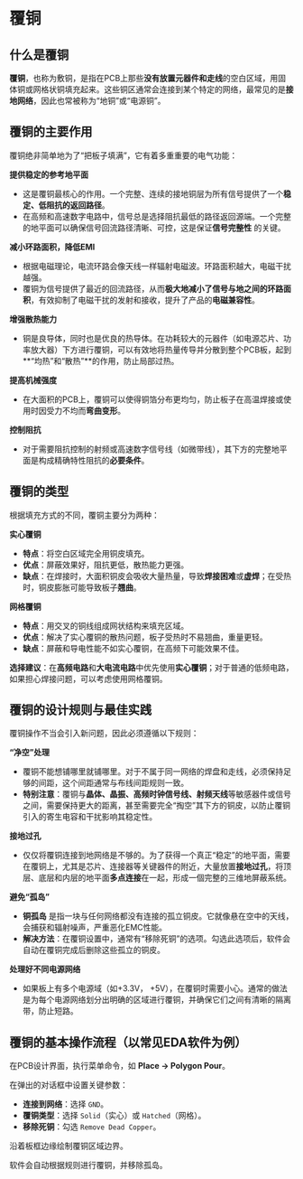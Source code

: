 # 覆铜

## 什么是覆铜

**覆铜**，也称为敷铜，是指在PCB上那些**没有放置元器件和走线**的空白区域，用固体铜或网格状铜填充起来。这些铜区通常会连接到某个特定的网络，最常见的是**接地网络**，因此也常被称为“地铜”或“电源铜”。



## 覆铜的主要作用

覆铜绝非简单地为了“把板子填满”，它有着多重重要的电气功能：

**提供稳定的参考地平面**

*   这是覆铜最核心的作用。一个完整、连续的接地铜层为所有信号提供了一个**稳定、低阻抗的返回路径**。
*   在高频和高速数字电路中，信号总是选择阻抗最低的路径返回源端。一个完整的地平面可以确保信号回流路径清晰、可控，这是保证**信号完整性** 的关键。

**减小环路面积，降低EMI**

*   根据电磁理论，电流环路会像天线一样辐射电磁波。环路面积越大，电磁干扰越强。
*   覆铜为信号提供了最近的回流路径，从而**极大地减小了信号与地之间的环路面积**，有效抑制了电磁干扰的发射和接收，提升了产品的**电磁兼容性**。

**增强散热能力**

*   铜是良导体，同时也是优良的热导体。在功耗较大的元器件（如电源芯片、功率放大器）下方进行覆铜，可以有效地将热量传导并分散到整个PCB板，起到**“均热”和“散热”**的作用，防止局部过热。

**提高机械强度**

*   在大面积的PCB上，覆铜可以使得铜箔分布更均匀，防止板子在高温焊接或使用时因受力不均而**弯曲变形**。

**控制阻抗**

*   对于需要阻抗控制的射频或高速数字信号线（如微带线），其下方的完整地平面是构成精确特性阻抗的**必要条件**。



## 覆铜的类型

根据填充方式的不同，覆铜主要分为两种：

**实心覆铜**

*   **特点**：将空白区域完全用铜皮填充。
*   **优点**：屏蔽效果好，阻抗更低，散热能力更强。
*   **缺点**：在焊接时，大面积铜皮会吸收大量热量，导致**焊接困难**或**虚焊**；在受热时，铜皮膨胀可能导致板子**翘曲**。

**网格覆铜**

*   **特点**：用交叉的铜线组成网状结构来填充区域。
*   **优点**：解决了实心覆铜的散热问题，板子受热时不易翘曲，重量更轻。
*   **缺点**：屏蔽和导电性能不如实心覆铜，在高频下可能效果不佳。

**选择建议**：在**高频电路**和**大电流电路**中优先使用**实心覆铜**；对于普通的低频电路，如果担心焊接问题，可以考虑使用网格覆铜。



## 覆铜的设计规则与最佳实践

覆铜操作不当会引入新问题，因此必须遵循以下规则：

**“净空”处理**

*   覆铜不能想铺哪里就铺哪里。对于不属于同一网络的焊盘和走线，必须保持足够的间距，这个间距通常与布线间距规则一致。
*   **特别注意**：覆铜与**晶体、晶振、高频时钟信号线、射频天线**等敏感器件或信号之间，需要保持更大的距离，甚至需要完全“掏空”其下方的铜皮，以防止覆铜引入的寄生电容和干扰影响其稳定性。

**接地过孔**

*   仅仅将覆铜连接到地网络是不够的。为了获得一个真正“稳定”的地平面，需要在覆铜上，尤其是芯片、连接器等关键器件的附近，大量放置**接地过孔**，将顶层、底层和内层的地平面**多点连接**在一起，形成一個完整的三维地屏蔽系统。

**避免“孤岛”**

*   **铜孤岛** 是指一块与任何网络都没有连接的孤立铜皮。它就像悬在空中的天线，会捕获和辐射噪声，严重恶化EMC性能。
*   **解决方法**：在覆铜设置中，通常有“移除死铜”的选项。勾选此选项后，软件会自动在覆铜完成后删除这些孤立的铜皮。

**处理好不同电源网络**

*   如果板上有多个电源域（如+3.3V， +5V），在覆铜时需要小心。通常的做法是为每个电源网络划分出明确的区域进行覆铜，并确保它们之间有清晰的隔离带，防止短路。



## 覆铜的基本操作流程（以常见EDA软件为例）

在PCB设计界面，执行菜单命令，如 **Place -> Polygon Pour**。

在弹出的对话框中设置关键参数：
*   **连接到网络**：选择 `GND`。
*   **覆铜类型**：选择 `Solid`（实心）或 `Hatched`（网格）。
*   **移除死铜**：勾选 `Remove Dead Copper`。

沿着板框边缘绘制覆铜区域边界。

软件会自动根据规则进行覆铜，并移除孤岛。



